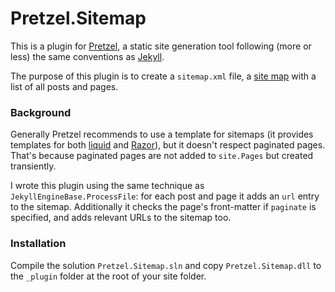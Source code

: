 # Pretzel.Sitemap

This is a plugin for [Pretzel](https://github.com/Code52/pretzel), a static site generation tool following (more or less) the same conventions as [Jekyll](https://github.com/mojombo/jekyll).

The purpose of this plugin is to create a `sitemap.xml` file, a [site map](https://en.wikipedia.org/wiki/Site_map) with a list of all posts and pages.

### Background

Generally Pretzel recommends to use a template for sitemaps (it provides templates for both [liquid](https://github.com/Code52/pretzel/blob/master/src/Pretzel.Logic/Resources/Liquid/Sitemap.liquid) and [Razor](https://github.com/Code52/pretzel/blob/master/src/Pretzel.Logic/Resources/Razor/Sitemap.cshtml)), but it doesn't respect paginated pages. That's because paginated pages are not added to `site.Pages` but created transiently.

I wrote this plugin using the same technique as `JekyllEngineBase.ProcessFile`:
for each post and page it adds an `url` entry to the sitemap. Additionally it checks the page's front-matter if `paginate` is specified, and adds relevant URLs to the sitemap too. 

### Installation

Compile the solution `Pretzel.Sitemap.sln` and copy `Pretzel.Sitemap.dll` to the `_plugin` folder at the root of your site folder.